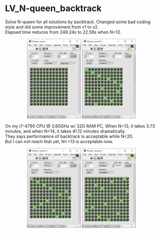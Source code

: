 # LV_N-queen_backtrack

Solve N-queen for all solutions by backtrack.
Changed some bad coding style and did some improvement from v1 to v2.  
Elapsed time reduces from 249.24s to 22.58s when N=12.  
<div align="center">
	<img src="./pic/8Queen_quest1.png" alt="Editor" width="177">
	<img src="./pic/8Queen_quest2_1.png" alt="Editor" width="177">
</div>
  
  
On my i7-4790 CPU @ 3.60GHz w/ 32G RAM PC, 
When N=13, it takes 3.73 minutes, 
and when N=14, it takes 41.12 minutes dramatically.  
They says performamce of backtrack is acceptable while N<20.  
But I can not reach that yet, N<=13 is acceptable now.  
  
<div align="center">
	<img src="./pic/8Queen_quest2_2.png" alt="Editor" width="177">
	<img src="./pic/8Queen_quest2_3.png" alt="Editor" width="177">
</div>  
  
